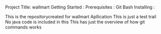Project Title: wallmart
Getting Started :
Prerequisites : Git Bash
Installing : 

This is the repositorycreated for wallmart Apllication
This is just a test trail
No java code is included in this
This has just the overview of how git commands works
